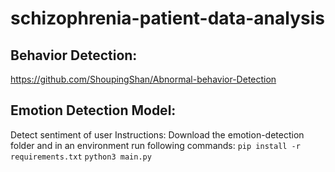 # schizophrenia-patient-data-analysis


## Behavior Detection:

https://github.com/ShoupingShan/Abnormal-behavior-Detection 


## Emotion Detection Model:
Detect sentiment of user
Instructions: 
Download the emotion-detection folder and in an environment run following commands:
 ```pip install -r requirements.txt```
 ```python3 main.py```
